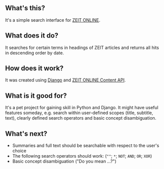 ## What's this? ##
It's a simple search interface for [ZEIT ONLINE](http://zeit.de).

## What does it do? ##
It searches for certain terms in headings of ZEIT articles and returns all hits in descending order by date.

## How does it work? ##
It was created using [Django](http://djangoproject.com) and [ZEIT ONLINE Content API](http://developer.zeit.de/index/).

## What is it good for? ##
It's a pet project for gaining skill in Python and Django. It might have useful features someday, e.g. search within
user-defined scopes (title, subtitle, text), clearly defined search operators and basic concept disambiguation.

## What's next? ##
* Summaries and full text should be searchable with respect to the user's choice
* The following search operators should work: (`""`; `*`; `NOT`; `AND`; `OR`; `XOR`)
* Basic concept disambiguation ("Do you mean ...?")
